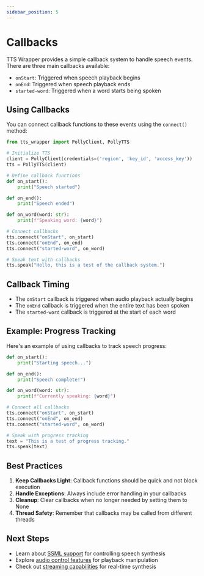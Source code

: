 ```yaml
---
sidebar_position: 5
---
```


# Callbacks

TTS Wrapper provides a simple callback system to handle speech events. There are three main callbacks available:

- `onStart`: Triggered when speech playback begins
- `onEnd`: Triggered when speech playback ends
- `started-word`: Triggered when a word starts being spoken

## Using Callbacks

You can connect callback functions to these events using the `connect()` method:

```python
from tts_wrapper import PollyClient, PollyTTS

# Initialize TTS
client = PollyClient(credentials=('region', 'key_id', 'access_key'))
tts = PollyTTS(client)

# Define callback functions
def on_start():
    print("Speech started")

def on_end():
    print("Speech ended")

def on_word(word: str):
    print(f"Speaking word: {word}")

# Connect callbacks
tts.connect("onStart", on_start)
tts.connect("onEnd", on_end)
tts.connect("started-word", on_word)

# Speak text with callbacks
tts.speak("Hello, this is a test of the callback system.")
```

## Callback Timing

- The `onStart` callback is triggered when audio playback actually begins
- The `onEnd` callback is triggered when the entire text has been spoken
- The `started-word` callback is triggered at the start of each word

## Example: Progress Tracking

Here's an example of using callbacks to track speech progress:

```python
def on_start():
    print("Starting speech...")

def on_end():
    print("Speech complete!")

def on_word(word: str):
    print(f"Currently speaking: {word}")

# Connect all callbacks
tts.connect("onStart", on_start)
tts.connect("onEnd", on_end)
tts.connect("started-word", on_word)

# Speak with progress tracking
text = "This is a test of progress tracking."
tts.speak(text)
```

## Best Practices

1. **Keep Callbacks Light**: Callback functions should be quick and not block execution
2. **Handle Exceptions**: Always include error handling in your callbacks
3. **Cleanup**: Clear callbacks when no longer needed by setting them to None
4. **Thread Safety**: Remember that callbacks may be called from different threads

## Next Steps

- Learn about [SSML support](ssml) for controlling speech synthesis
- Explore [audio control features](audio-control) for playback manipulation
- Check out [streaming capabilities](streaming) for real-time synthesis 